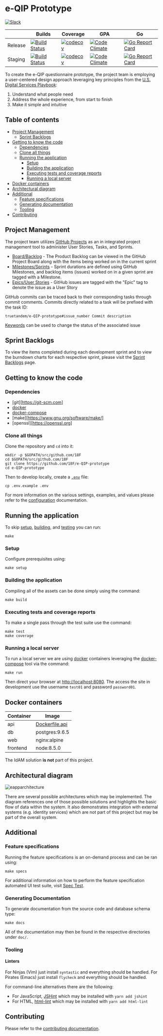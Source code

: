 # e-QIP Prototype

[![Slack][badge_chat]][1]

|         | Builds                             | Coverage                        | GPA                                | Go                                              |
| ------- | ---------------------------------- | ------------------------------- | ---------------------------------- | ----------------------------------------------- |
| Release | [![Build Status][badge_ci_18f]][2] | [![codecov][badge_cov_18f]][24] | [![Code Climate][badge_cc_18f]][3] | [![Go Report Card][badge_goreportcard_18f]][22] |
| Staging | [![Build Status][badge_ci_tt]][5]  | [![codecov][badge_cov_tt]][25]  | [![Code Climate][badge_cc_tt]][6]  | [![Go Report Card][badge_goreportcard_tt]][23]  |

To create the e-QIP questionnaire prototype, the project team is employing a user-centered design approach leveraging key principles from the [U.S. Digital Services Playbook][8]:

1. Understand what people need
2. Address the whole experience, from start to finish
3. Make it simple and intuitive

## Table of contents

 - [Project Management](#project-management)
    - [Sprint Backlogs](#sprint-backlogs)
 - [Getting to know the code](#getting-to-know-the-code)
    - [Dependencies](#dependencies)
    - [Clone all things](#clone-all-things)
    - [Running the application](#running-the-application)
       - [Setup](#setup)
       - [Building the application](#building-the-application)
       - [Executing tests and coverage reports](#executing-tests-and-coverage-reports)
       - [Running a local server](#running-a-local-server)
 - [Docker containers](#docker-containers)
 - [Architectural diagram](#architectural-diagram)
 - [Additional](#additional)
    - [Feature specifications](#feature-specifications)
    - [Generating documentation](#generating-documentation)
    - [Tooling](#tooling)
 - [Contributing](#contributing)

## Project Management

The project team utilizes [GitHub Projects][9] as an in integrated project management tool to administer User Stories, Tasks, and Sprints.

 - [Board/Backlog][10] - The Product Backlog can be viewed in the GitHub Project Board along with the items being worked on in the current sprint
 - [Milestones/Sprints][11] - Sprint durations are defined using GitHub Milestones, and backlog items (issues) worked on in a given sprint are tagged with a Milestone.
 - [Epics/User Stories][12] - GitHub issues are tagged with the "Epic" tag to denote the issue as a User Story

GitHub commits can be traced back to their corresponding tasks through commit comments.  Commits directly related to a task will be prefixed with the task ID:

```
truetandem/e-QIP-prototype#issue_number Commit description
```

[Keywords][13] can be used to change the status of the associated issue

## Sprint Backlogs
To view the items completed during each development sprint and to view the burndown charts for each respective sprint, please visit the [Sprint Backlogs][26] page.

## Getting to know the code

### Dependencies

 - [git][https://git-scm.com]
 - [docker][21]
 - [docker-compose][20]
 - [make][https://www.gnu.org/software/make/]
 - [openssl][https://openssl.org]

### Clone all things

Clone the repository and `cd` into it:

```shell
mkdir -p $GOPATH/src/github.com/18F
cd $GOPATH/src/github.com/18F
git clone https://github.com/18F/e-QIP-prototype
cd e-QIP-prototype
```

Then to develop locally, create a [`.env`](.env.example) file:

```shell
cp .env.example .env
```

For more information on the various settings, examples, and values please refer to the [configuration](CONFIGURATION.md) documentation.


## Running the application

To skip [setup](#setup), [building](#building-the-application), and [testing](#executing-tests-and-coverage-reports) you can run:

``` shell
make
```

### Setup

Configure prerequisites using:

```shell
make setup
```

### Building the application

Compiling all of the assets can be done simply using the command:

```shell
make build
```

### Executing tests and coverage reports

To make a single pass through the test suite use the command:

```shell
make test
make coverage
```

### Running a local server

To run a local server we are using [docker][21] containers leveraging the [docker-compose][20] tool via the command:

```shell
make run
```

Then direct your browser at [http://localhost:8080](http://localhost:8080). The access the site in development use the username `test01` and password `password01`.

## Docker containers

| Container | Image               |
| --------  | ------------------- |
| api       | [Dockerfile.api](Dockerfile.api) |
| db        | postgres:9.6.5      |
| web       | nginx:alpine        |
| frontend  | node:8.5.0          |

The IdAM solution **is not** part of this project.

## Architectural diagram

![eapparchitecture](https://user-images.githubusercontent.com/12962390/37600234-1ecdb4ba-2b5d-11e8-99b3-a07f46aef611.png)

There are several possible architectures which may be implemented. The diagram references one of those possible solutions and highlights the basic flow of data within the system. It also demonstrates integration with external systems (e.g. identity services) which are not part of this project but may be part of the overall system.


## Additional

### Feature specifications

Running the feature specifications is an on-demand process and can be ran using:

```shell
make specs
```

For additional information on how to perform the feature specification automated UI test suite, visit [Spec Test][27].

### Generating Documentation

To generate documentation from the source code and database schema type:

```shell
make docs
```

All of the documentation may then be found in the respective directories under `doc/`.

### Tooling

#### Linters

For Ninjas (Vim) just install `syntastic` and everything should be handled.
For Pirates (Emacs) just install `flycheck` and everything should be handled.

For command-line alternatives there are the following:
 - For JavaScript, [JSHint][14] which may be installed with `yarn add jshint`
 - For HTML, [html-lint][15] which may be installed with `yarn add html-lint`


## Contributing

Please refer to the [contributing documentation][18].


[badge_chat]: https://img.shields.io/badge/chat-slack-green.svg
[badge_ci_18f]: https://circleci.com/gh/18F/e-QIP-prototype.svg?style=shield
[badge_cc_18f]: https://codeclimate.com/github/18F/e-QIP-prototype/badges/gpa.svg
[badge_cov_18f]: https://codecov.io/gh/18F/e-QIP-prototype/branch/master/graph/badge.svg
[badge_goreportcard_18f]: https://goreportcard.com/badge/github.com/18F/e-QIP-prototype
[badge_ci_tt]: https://circleci.com/gh/truetandem/e-QIP-prototype.svg?style=shield
[badge_cc_tt]: https://codeclimate.com/github/truetandem/e-QIP-prototype/badges/gpa.svg
[badge_cov_tt]: https://codecov.io/gh/truetandem/e-QIP-prototype/branch/master/graph/badge.svg
[badge_goreportcard_tt]: https://goreportcard.com/badge/github.com/truetandem/e-QIP-prototype
[1]: https://gsa-tts.slack.com/messages/acq-e-qip-vendor
[2]: https://circleci.com/gh/18F/e-QIP-prototype
[3]: https://codeclimate.com/github/18F/e-QIP-prototype
[4]: https://continua11y.18f.gov/18F/e-QIP-prototype
[5]: https://circleci.com/gh/truetandem/e-QIP-prototype
[6]: https://codeclimate.com/github/truetandem/e-QIP-prototype
[7]: https://continua11y.18f.gov/truetandem/e-QIP-prototype
[8]: https://playbook.cio.gov/#plays_index_anchor
[9]: https://help.github.com/articles/tracking-the-progress-of-your-work-with-projects
[10]: https://github.com/truetandem/e-QIP-prototype/projects/1?fullscreen=true
[11]: https://github.com/truetandem/e-QIP-prototype/milestones
[12]: https://github.com/truetandem/e-QIP-prototype/labels/Epic
[13]: https://help.github.com/articles/closing-issues-via-commit-messages/
[14]: http://jshint.com
[15]: https://github.com/curtisj44/HTML-Lint
[16]: https://www.npmjs.com
[17]: https://github.com/Masterminds/glide
[18]: CONTRIBUTING.md
[19]: https://yarnpkg.com
[20]: https://docs.docker.com/compose
[21]: https://docker.com
[22]: https://goreportcard.com/report/github.com/18F/e-QIP-prototype
[23]: https://goreportcard.com/report/github.com/truetandem/e-QIP-prototype
[24]: https://codecov.io/gh/18F/e-QIP-prototype
[25]: https://codecov.io/gh/truetandem/e-QIP-prototype
[26]: SPRINTS.MD
[27]: SPECTEST.MD
